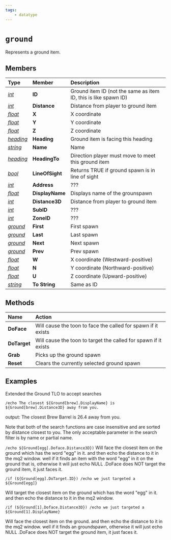 ```yaml
---
tags:
    - datatype
---
```


# `ground`

Represents a ground item.

## Members

| **Type** | **Member** | **Description** |
| :--- | :--- | :--- |
| [_int_](datatype-int.md) | **ID** | Ground item ID (not the same as item ID, this is like spawn ID) |
| [_int_](datatype-int.md) | **Distance** | Distance from player to ground item |
| [_float_](datatype-float.md) | **X** | X coordinate |
| [_float_](datatype-float.md) | **Y** | Y coordinate |
| [_float_](datatype-float.md) | **Z** | Z coordinate |
| [_heading_](datatype-heading.md) | **Heading** | Ground item is facing this heading |
| [_string_](datatype-string.md) | **Name** | Name |
| [_heading_](datatype-heading.md) | **HeadingTo** | Direction player must move to meet this ground item |
| [_bool_](datatype-bool.md) | **LineOfSight** | Returns TRUE if ground spawn is in line of sight |
| [_int_](datatype-int.md) | **Address** | ??? |
| [_float_](datatype-float.md) | **DisplayName** | Displays name of the grounspawn |
| [_int_](datatype-int.md) | **Distance3D** | Distance from player to ground item |
| [_int_](datatype-int.md) | **SubID** | ??? |
| [_int_](datatype-int.md) | **ZoneID** | ??? |
| [_ground_](datatype-ground.md) | **First** | First spawn |
| [_ground_](datatype-ground.md) | **Last** | Last spawn |
| [_ground_](datatype-ground.md) | **Next** | Next spawn |
| [_ground_](datatype-ground.md) | **Prev** | Prev spawn |
| [_float_](datatype-float.md) | **W** | X coordinate (Westward-positive) |
| [_float_](datatype-float.md) | **N** | Y coordinate (Northward-positive) |
| [_float_](datatype-float.md) | **U** | Z coordinate (Upward-positive) |
| [_string_](datatype-string.md) | **To String** | Same as ID |

## Methods

| Name | Action |
| :--- | :--- |
| **DoFace** | Will cause the toon to face the called for spawn if it exists |
| **DoTarget** | Will cause the toon to target the called for spawn if it exists |
| **Grab** | Picks up the ground spawn |
| **Reset** | Clears the currently selected ground spawn |

## Examples

Extended the Ground TLO to accept searches

`/echo The closest ${Ground[brew].DisplayName} is ${Ground[brew].Distance3D} away from you.`

output: The closest Brew Barrel is 26.4 away from you.

Note that both of the search functions are case insensitive and are sorted by distance closest to you. The only acceptable parameter in the search filter is by name or partial name.

`/echo ${Ground[egg].Doface.Distance3D})` Will face the closest item on the ground which has the word "egg" in it. and then echo the distance to it in the mq2 window. well if it finds an item with the word "egg" in it on the ground that is, otherwise it will just echo NULL .DoFace does NOT target the ground item, it just faces it.

`/if (${Ground[egg].DoTarget.ID}) /echo we just targeted a ${Ground[egg]}`

Will target the closest item on the ground which has the word "egg" in it. and then echo the distance to it in the mq2 window.

`/if (${Ground[1].Doface.Distance3D}) /echo we just targeted a ${Ground[1].DisplayName}`

Will face the closest item on the ground. and then echo the distance to it in the mq2 window. well if it finds an groundspawn, otherwise it will just echo NULL .DoFace does NOT target the ground item, it just faces it.

